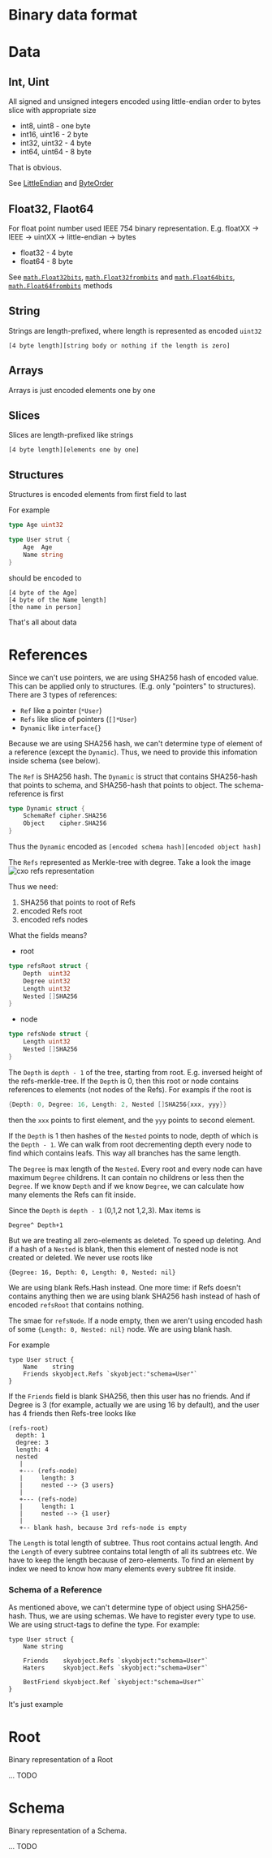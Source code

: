 Binary data format
==================

# Data

## Int, Uint

All signed and unsigned integers encoded using little-endian order to
bytes slice with appropriate size

- int8, uint8 - one byte
- int16, uint16 - 2 byte
- int32, uint32 - 4 byte
- int64, uint64 - 8 byte

That is obvious.

See [LittleEndian](http://godoc.org/encoding/binary#LittleEndian) and
[ByteOrder](http://godoc.org/encoding/binary#ByteOrder)

## Float32, Flaot64

For float point number used IEEE 754 binary representation.
E.g. floatXX -> IEEE -> uintXX -> little-endian -> bytes

- float32 - 4 byte
- float64 - 8 byte

See [`math.Float32bits`](http://godoc.org/math#Float32bits),
[`math.Float32frombits`](http://godoc.org/math#Float32frombits) and
[`math.Float64bits`](http://godoc.org/math#Float64bits),
[`math.Float64frombits`](http://godoc.org/math#Float64frombits) methods

## String

Strings are length-prefixed, where length is represented as encoded `uint32`

```
[4 byte length][string body or nothing if the length is zero]
```

## Arrays

Arrays is just encoded elements one by one

## Slices

Slices are length-prefixed like strings

```
[4 byte length][elements one by one]
```

## Structures

Structures is encoded elements from first field to last

For example

```go
type Age uint32

type User strut {
	Age  Age
	Name string
}
```

should be encoded to

```
[4 byte of the Age]
[4 byte of the Name length]
[the name in person]
```

That's all about data

# References

Since we can't use pointers, we are using SHA256 hash of encoded value.
This can be applied only to structures. (E.g. only "pointers" to structures).
There are 3 types of references:

- `Ref` like a pointer (`*User`)
- `Refs` like slice of pointers (`[]*User`)
- `Dynamic` like `interface{}`

Because we are using SHA256 hash, we can't determine type of element of
a reference (except the `Dynamic`). Thus, we need to  provide this infomation
inside schema (see below).

The `Ref` is SHA256 hash.
The `Dynamic` is struct that contains SHA256-hash that points to schema, and
SHA256-hash that points to object. The schema-reference is first

```go
type Dynamic struct {
	SchemaRef cipher.SHA256
	Object    cipher.SHA256
}
```

Thus the `Dynamic` encoded as `[encoded schema hash][encoded object hash]`


The `Refs` represented as Merkle-tree with degree. Take a look the image
![cxo refs representation](https://drive.google.com/open?id=0BxQawgmXLZarNUJPekJKRmZLMUk)

Thus we need:

1. SHA256 that points to root of Refs
2. encoded Refs root
3. encoded refs nodes

What the fields means?

- root
```go
type refsRoot struct {
	Depth  uint32
	Degree uint32
	Length uint32
	Nested []SHA256
}
```

- node
```go
type refsNode struct {
	Length uint32
	Nested []SHA256
}
```

The `Depth` is `depth - 1` of the tree, starting from root. E.g. inversed height
of the refs-merkle-tree. If the `Depth` is 0, then this root or node contains
references to elements (not nodes of the Refs). For exampls if the root is

```go
{Depth: 0, Degree: 16, Length: 2, Nested []SHA256{xxx, yyy}}
```
then the `xxx` points to first element, and the `yyy` points to second element.

If the `Depth` is 1 then hashes of the `Nested` points to node, depth of
which is the `Depth - 1`. We can walk from root decrementing depth every node
to find which contains leafs. This way all branches has the same length.

The `Degree` is max length of the `Nested`. Every root and every node can
have maximum `Degree` childrens. It can contain no childrens or less then the
`Degree`. If we know `Depth` and if we know `Degree`, we can calculate how
many elements the Refs can fit inside.

Since the `Depth` is `depth - 1` (0,1,2 not 1,2,3). Max items is
```
Degree^ Depth+1
```

But we are treating all zero-elements as deleted. To speed up deleting.
And if a hash of a `Nested` is blank, then this element of nested node
is not created or deleted. We never use roots like

```
{Degree: 16, Depth: 0, Length: 0, Nested: nil}
```
We are using blank Refs.Hash instead. One more time: if Refs doesn't contains
anything then we are using blank SHA256 hash instead of hash of encoded
`refsRoot` that contains nothing.

The smae for `refsNode`. If a node empty, then we aren't using encoded
hash of some `{Length: 0, Nested: nil}` node. We are using blank hash.

For example
```
type User struct {
	Name    string
	Friends skyobject.Refs `skyobject:"schema=User"`
}
```

If the `Friends` field is blank SHA256, then this user has no friends. And
if Degree is 3 (for example, actually we are using 16 by default), and the user
has 4 friends then Refs-tree looks like
```
(refs-root)
  depth: 1
  degree: 3
  length: 4
  nested
   |
   +--- (refs-node)
   |     length: 3
   |     nested --> {3 users}
   |
   +--- (refs-node)
   |     length: 1
   |     nested --> {1 user}
   |
   +-- blank hash, because 3rd refs-node is empty

```


The `Length` is total length of subtree. Thus root contains actual length.
And the `Length` of every subtree contains total length of all its subtrees
etc. We have to keep the length because of zero-elements. To find an element
by index we need to know how many elements every subtree fit inside.

### Schema of a Reference

As mentioned above, we can't determine type of object using SHA256-hash.
Thus, we are using schemas. We have to register every type to use. We are
using struct-tags to define the type. For example:

```
type User struct {
	Name string

	Friends    skyobject.Refs `skyobject:"schema=User"`
	Haters     skyobject.Refs `skyobject:"schema=User"`

	BestFriend skyobject.Ref `skyobject:"schema=User"`
}
```

It's just example

# Root

Binary representation of a Root

... TODO

# Schema

Binary representation of a Schema.

... TODO
